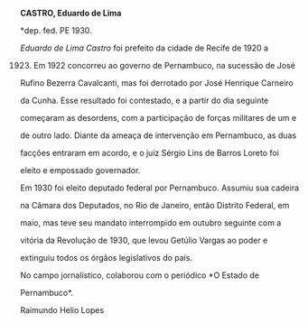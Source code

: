 **CASTRO, Eduardo de Lima**



\*dep. fed. PE 1930.



*Eduardo de Lima Castro* foi prefeito da cidade de Recife de 1920 a

1923. Em 1922 concorreu ao governo de Pernambuco, na sucessão de José

Rufino Bezerra Cavalcanti, mas foi derrotado por José Henrique Carneiro

da Cunha. Esse resultado foi contestado, e a partir do dia seguinte

começaram as desordens, com a participação de forças militares de um e

de outro lado. Diante da ameaça de intervenção em Pernambuco, as duas

facções entraram em acordo, e o juiz Sérgio Lins de Barros Loreto foi

eleito e empossado governador.



Em 1930 foi eleito deputado federal por Pernambuco. Assumiu sua cadeira

na Câmara dos Deputados, no Rio de Janeiro, então Distrito Federal, em

maio, mas teve seu mandato interrompido em outubro seguinte com a

vitória da Revolução de 1930, que levou Getúlio Vargas ao poder e

extinguiu todos os órgãos legislativos do país.



No campo jornalístico, colaborou com o periódico *O Estado de

Pernambuco*.



Raimundo Helio Lopes



